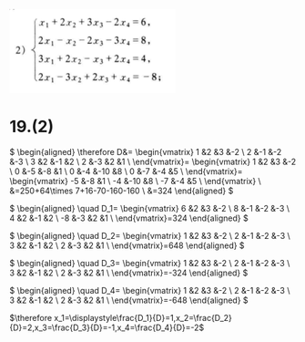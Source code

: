 ![](2020-11-16-09-29-13.png)

# 19.(2)

$
\begin{aligned}
\therefore
D&=
\begin{vmatrix}
1 &2 &3 &-2 \\
2 &-1 &-2 &-3 \\
3 &2 &-1 &2 \\
2 &-3 &2 &1 \\
\end{vmatrix}=
\begin{vmatrix}
1 &2 &3 &-2 \\
0 &-5 &-8 &1 \\
0 &-4 &-10 &8 \\
0 &-7 &-4 &5 \\
\end{vmatrix}=
\begin{vmatrix}
-5 &-8 &1 \\
-4 &-10 &8 \\
-7 &-4 &5 \\
\end{vmatrix}
\\
&=250+64\times 7+16-70-160-160  \\
&=324
\end{aligned}
$

$
\begin{aligned}
\quad
D_1=
\begin{vmatrix}
6 &2 &3 &-2 \\
8 &-1 &-2 &-3 \\
4 &2 &-1 &2 \\
-8 &-3 &2 &1 \\
\end{vmatrix}=324
\end{aligned}
$

$
\begin{aligned}
\quad
D_2=
\begin{vmatrix}
1 &2 &3 &-2 \\
2 &-1 &-2 &-3 \\
3 &2 &-1 &2 \\
2 &-3 &2 &1 \\
\end{vmatrix}=648
\end{aligned}
$

$
\begin{aligned}
\quad
D_3=
\begin{vmatrix}
1 &2 &3 &-2 \\
2 &-1 &-2 &-3 \\
3 &2 &-1 &2 \\
2 &-3 &2 &1 \\
\end{vmatrix}=-324
\end{aligned}
$

$
\begin{aligned}
\quad
D_4=
\begin{vmatrix}
1 &2 &3 &-2 \\
2 &-1 &-2 &-3 \\
3 &2 &-1 &2 \\
2 &-3 &2 &1 \\
\end{vmatrix}=-648
\end{aligned}
$

$\therefore x_1=\displaystyle\frac{D_1}{D}=1,x_2=\frac{D_2}{D}=2,x_3=\frac{D_3}{D}=-1,x_4=\frac{D_4}{D}=-2$